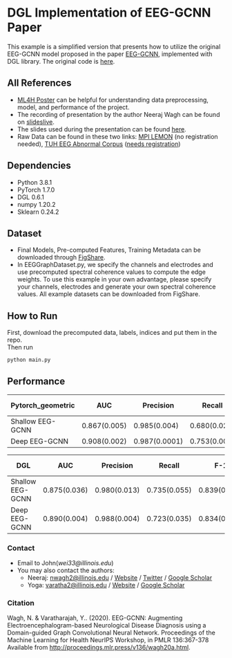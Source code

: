 # DGL Implementation of EEG-GCNN Paper
This example is a simplified version that presents how to utilize the original EEG-GCNN model proposed in the paper [EEG-GCNN](http://proceedings.mlr.press/v136/wagh20a.html), implemented with DGL library. The original code is [here](https://github.com/neerajwagh/eeg-gcnn).

## All References
- [ML4H Poster](https://drive.google.com/file/d/14nuAQKiIud3p6-c8r9WLV2tAvCyRwRev/view?usp=sharing) can be helpful for understanding data preprocessing, model, and performance of the project. 
- The recording of presentation by the author Neeraj Wagh can be found on [slideslive](https://slideslive.com/38941020/eeggcnn-augmenting-electroencephalogrambased-neurological-disease-diagnosis-using-a-domainguided-graph-convolutional-neural-network?ref=account-folder-62123-folders).
- The slides used during the presentation can be found [here](https://drive.google.com/file/d/1dXT4QAUXKauf7CAkhrVyhR2PFUsNh4b8/view?usp=sharing).
- Raw Data can be found in these two links: [MPI LEMON](http://fcon_1000.projects.nitrc.org/indi/retro/MPI_LEMON.html) (no registration needed), [TUH EEG Abnormal Corpus](https://www.isip.piconepress.com/projects/tuh_eeg/downloads/tuh_eeg_abnormal/) ([needs registration](https://www.isip.piconepress.com/projects/tuh_eeg/html/request_access.php))

## Dependencies

- Python 3.8.1
- PyTorch 1.7.0
- DGL 0.6.1
- numpy 1.20.2
- Sklearn 0.24.2

## Dataset
- Final Models, Pre-computed Features, Training Metadata can be downloaded through [FigShare](https://figshare.com/articles/software/EEG-GCNN_Supporting_Resources_for_Reproducibility/13251452).
- In EEGGraphDataset.py, we specify the channels and electrodes and use precomputed spectral coherence values to compute the edge weights. To use this example in your own advantage, please specify your channels, electrodes and generate your own spectral coherence values. All example datasets can be downloaded from FigShare.
## How to Run
First, download the precomputed data, labels, indices and put them in the repo. <br>
Then run 
```python
python main.py
```

## Performance
|Pytorch_geometric | AUC          | Precision     | Recall       | F-1          | Bal. Accuracy |
|------------------|--------------|---------------|--------------|--------------|---------------|
| Shallow EEG-GCNN | 0.867(0.005) | 0.985(0.004)  | 0.680(0.023) | 0.804(0.015) | 0.802(0.006)  |
| Deep EEG-GCNN    | 0.908(0.002) | 0.987(0.0001) | 0.753(0.007) | 0.855(0.005) | 0.842(0.004)  |

|      DGL          | AUC         | Precision     | Recall       | F-1          | Bal. Accuracy |
|-------------------|-------------|---------------|--------------|--------------|---------------|
| Shallow EEG-GCNN  | 0.875(0.036)| 0.980(0.013)  | 0.735(0.055) | 0.839(0.035) | 0.811(0.035)  |
| Deep EEG-GCNN     | 0.890(0.004)| 0.988(0.004)  | 0.723(0.035) | 0.834(0.022) | 0.829(0.005)  |

### Contact

- Email to John(_wei33@illinois.edu_)
- You may also contact the authors:
  - Neeraj: nwagh2@illinois.edu / [Website](http://neerajwagh.com/) / [Twitter](https://twitter.com/neeraj_wagh) / [Google Scholar](https://scholar.google.com/citations?hl=en&user=lCy5VsUAAAAJ)
  - Yoga: varatha2@illinois.edu / [Website](https://sites.google.com/view/yoga-personal/home) / [Google Scholar](https://scholar.google.com/citations?user=XwL4dBgAAAAJ&hl=en)

### Citation

Wagh, N. & Varatharajah, Y.. (2020). EEG-GCNN: Augmenting Electroencephalogram-based Neurological Disease Diagnosis using a Domain-guided Graph Convolutional Neural Network. Proceedings of the Machine Learning for Health NeurIPS Workshop, in PMLR 136:367-378 Available from http://proceedings.mlr.press/v136/wagh20a.html.

